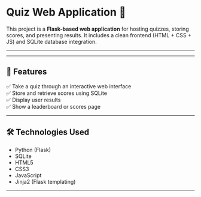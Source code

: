 # Quiz Web Application 🎯

This project is a **Flask-based web application** for hosting quizzes, storing scores, and presenting results. It includes a clean frontend (HTML + CSS + JS) and SQLite database integration.

---

---

## 🚀 Features
✅ Take a quiz through an interactive web interface  
✅ Store and retrieve scores using SQLite  
✅ Display user results  
✅ Show a leaderboard or scores page  

---

## 🛠 Technologies Used
- Python (Flask)
- SQLite
- HTML5
- CSS3
- JavaScript
- Jinja2 (Flask templating)

---
